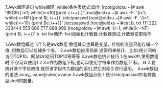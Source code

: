 7.Awk循环语句
while循环: while(条件表达式)动作
[root@oldxu ~]# awk 'BEGIN{ i=1; while(i<=10){print i; i++} }'
[root@oldxu ~]# awk -F: '{i=1; while(i<=NF){print $i; i++}}' /etc/passwd
[root@oldxu ~]# awk -F: '{i=1; while(i<=10) {print $e; i++}}' /etc/passwd
[root@oldxu ~]#cat b. txt
111 222
333444 555
666 777 888 999
[root@oldxu ~]# awk '{i=1; while(i<=NF){print $i; i++}}' b. txt
for循环: for(初始化计数器;计数器测试;计数器变更动作



1.Awk数组概述
1.什么是awk数组
数组其实也算是变量，传统的变量只能存储一个值 ,但数组可以存储多个值。
2.awk数组应用场景
通常用来统计、比如:统计网站访问TOP10、网站Url访问TOP10等等等
3.awk数组统计技巧
1.在awk中,使用数组时,不仅可以使用1 2 3.n作为数组下标,也可以使用字符串作为数组下
标。
N
2.要统计某个字段的值,就将该字段作为数组的索引,然后对索引进行遍历。
4.awk数组的语法
array_ name[index]=value
5.awk数组示例
1.统计letc/passwd中各种类型shell的数量。